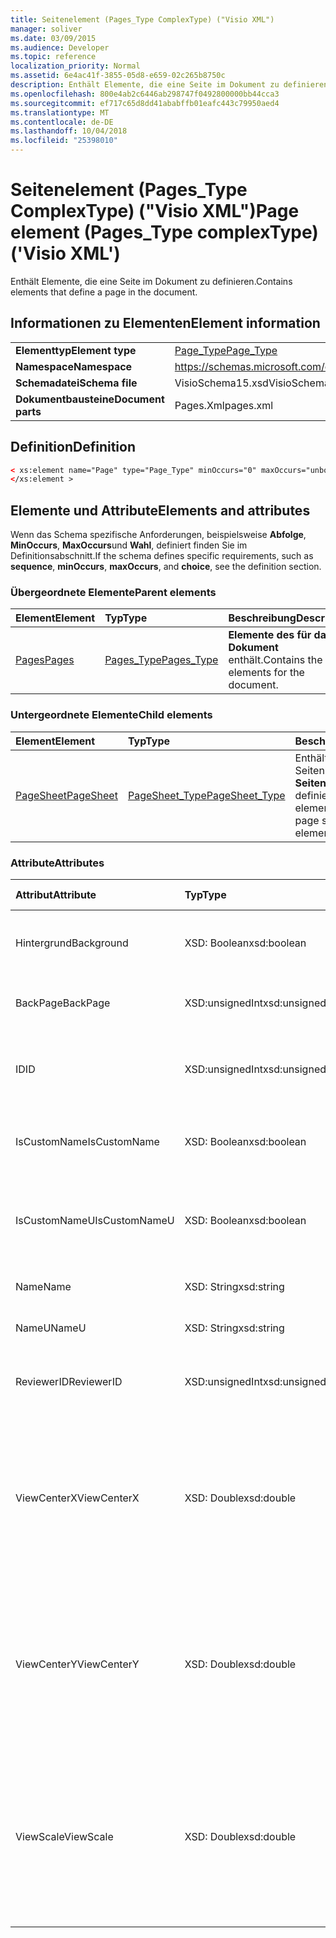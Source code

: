 ```yaml
---
title: Seitenelement (Pages_Type ComplexType) ("Visio XML")
manager: soliver
ms.date: 03/09/2015
ms.audience: Developer
ms.topic: reference
localization_priority: Normal
ms.assetid: 6e4ac41f-3855-05d8-e659-02c265b8750c
description: Enthält Elemente, die eine Seite im Dokument zu definieren.
ms.openlocfilehash: 800e4ab2c6446ab298747f0492800000bb44cca3
ms.sourcegitcommit: ef717c65d8dd41ababffb01eafc443c79950aed4
ms.translationtype: MT
ms.contentlocale: de-DE
ms.lasthandoff: 10/04/2018
ms.locfileid: "25398010"
---
```

# <a name="page-element-pagestype-complextype-visio-xml"></a><span data-ttu-id="6967f-103">Seitenelement (Pages_Type ComplexType) ("Visio XML")</span><span class="sxs-lookup"><span data-stu-id="6967f-103">Page element (Pages_Type complexType) ('Visio XML')</span></span>

<span data-ttu-id="6967f-104">Enthält Elemente, die eine Seite im Dokument zu definieren.</span><span class="sxs-lookup"><span data-stu-id="6967f-104">Contains elements that define a page in the document.</span></span>
  
## <a name="element-information"></a><span data-ttu-id="6967f-105">Informationen zu Elementen</span><span class="sxs-lookup"><span data-stu-id="6967f-105">Element information</span></span>

|||
|:-----|:-----|
|<span data-ttu-id="6967f-106">**Elementtyp**</span><span class="sxs-lookup"><span data-stu-id="6967f-106">**Element type**</span></span> <br/> |[<span data-ttu-id="6967f-107">Page_Type</span><span class="sxs-lookup"><span data-stu-id="6967f-107">Page_Type</span></span>](page_type-complextypevisio-xml.md) <br/> |
|<span data-ttu-id="6967f-108">**Namespace**</span><span class="sxs-lookup"><span data-stu-id="6967f-108">**Namespace**</span></span> <br/> |https://schemas.microsoft.com/office/visio/2012/main  <br/> |
|<span data-ttu-id="6967f-109">**Schemadatei**</span><span class="sxs-lookup"><span data-stu-id="6967f-109">**Schema file**</span></span> <br/> |<span data-ttu-id="6967f-110">VisioSchema15.xsd</span><span class="sxs-lookup"><span data-stu-id="6967f-110">VisioSchema15.xsd</span></span>  <br/> |
|<span data-ttu-id="6967f-111">**Dokumentbausteine**</span><span class="sxs-lookup"><span data-stu-id="6967f-111">**Document parts**</span></span> <br/> |<span data-ttu-id="6967f-112">Pages.Xml</span><span class="sxs-lookup"><span data-stu-id="6967f-112">pages.xml</span></span>  <br/> |
   
## <a name="definition"></a><span data-ttu-id="6967f-113">Definition</span><span class="sxs-lookup"><span data-stu-id="6967f-113">Definition</span></span>

```XML
< xs:element name="Page" type="Page_Type" minOccurs="0" maxOccurs="unbounded" >
</xs:element >
```

## <a name="elements-and-attributes"></a><span data-ttu-id="6967f-114">Elemente und Attribute</span><span class="sxs-lookup"><span data-stu-id="6967f-114">Elements and attributes</span></span>

<span data-ttu-id="6967f-115">Wenn das Schema spezifische Anforderungen, beispielsweise **Abfolge**, **MinOccurs**, **MaxOccurs**und **Wahl**, definiert finden Sie im Definitionsabschnitt.</span><span class="sxs-lookup"><span data-stu-id="6967f-115">If the schema defines specific requirements, such as **sequence**, **minOccurs**, **maxOccurs**, and **choice**, see the definition section.</span></span> 
  
### <a name="parent-elements"></a><span data-ttu-id="6967f-116">Übergeordnete Elemente</span><span class="sxs-lookup"><span data-stu-id="6967f-116">Parent elements</span></span>

|<span data-ttu-id="6967f-117">**Element**</span><span class="sxs-lookup"><span data-stu-id="6967f-117">**Element**</span></span>|<span data-ttu-id="6967f-118">**Typ**</span><span class="sxs-lookup"><span data-stu-id="6967f-118">**Type**</span></span>|<span data-ttu-id="6967f-119">**Beschreibung**</span><span class="sxs-lookup"><span data-stu-id="6967f-119">**Description**</span></span>|
|:-----|:-----|:-----|
|[<span data-ttu-id="6967f-120">Pages</span><span class="sxs-lookup"><span data-stu-id="6967f-120">Pages</span></span>](pages-elementvisio-xml.md) <br/> |[<span data-ttu-id="6967f-121">Pages_Type</span><span class="sxs-lookup"><span data-stu-id="6967f-121">Pages_Type</span></span>](pages_type-complextypevisio-xml.md) <br/> |<span data-ttu-id="6967f-122">**Elemente des für das Dokument** enthält.</span><span class="sxs-lookup"><span data-stu-id="6967f-122">Contains the **Page** elements for the document.</span></span>  <br/> |
   
### <a name="child-elements"></a><span data-ttu-id="6967f-123">Untergeordnete Elemente</span><span class="sxs-lookup"><span data-stu-id="6967f-123">Child elements</span></span>

|<span data-ttu-id="6967f-124">**Element**</span><span class="sxs-lookup"><span data-stu-id="6967f-124">**Element**</span></span>|<span data-ttu-id="6967f-125">**Typ**</span><span class="sxs-lookup"><span data-stu-id="6967f-125">**Type**</span></span>|<span data-ttu-id="6967f-126">**Beschreibung**</span><span class="sxs-lookup"><span data-stu-id="6967f-126">**Description**</span></span>|
|:-----|:-----|:-----|
|[<span data-ttu-id="6967f-127">PageSheet</span><span class="sxs-lookup"><span data-stu-id="6967f-127">PageSheet</span></span>](pagesheet-element-page_type-complextypevisio-xml.md) <br/> |[<span data-ttu-id="6967f-128">PageSheet_Type</span><span class="sxs-lookup"><span data-stu-id="6967f-128">PageSheet_Type</span></span>](pagesheet_type-complextypevisio-xml.md) <br/> |<span data-ttu-id="6967f-129">Enthält Elemente, die das Seitenblatt für **ein Seitenelement** definieren.</span><span class="sxs-lookup"><span data-stu-id="6967f-129">Contains elements that define the page sheet for a **Page** element.</span></span>  <br/> |
   
### <a name="attributes"></a><span data-ttu-id="6967f-130">Attribute</span><span class="sxs-lookup"><span data-stu-id="6967f-130">Attributes</span></span>

|<span data-ttu-id="6967f-131">**Attribut**</span><span class="sxs-lookup"><span data-stu-id="6967f-131">**Attribute**</span></span>|<span data-ttu-id="6967f-132">**Typ**</span><span class="sxs-lookup"><span data-stu-id="6967f-132">**Type**</span></span>|<span data-ttu-id="6967f-133">**Erforderlich**</span><span class="sxs-lookup"><span data-stu-id="6967f-133">**Required**</span></span>|<span data-ttu-id="6967f-134">**Beschreibung**</span><span class="sxs-lookup"><span data-stu-id="6967f-134">**Description**</span></span>|<span data-ttu-id="6967f-135">**Mögliche Werte**</span><span class="sxs-lookup"><span data-stu-id="6967f-135">**Possible values**</span></span>|
|:-----|:-----|:-----|:-----|:-----|
|<span data-ttu-id="6967f-136">Hintergrund</span><span class="sxs-lookup"><span data-stu-id="6967f-136">Background</span></span>  <br/> |<span data-ttu-id="6967f-137">XSD: Boolean</span><span class="sxs-lookup"><span data-stu-id="6967f-137">xsd:boolean</span></span>  <br/> |<span data-ttu-id="6967f-138">Optional</span><span class="sxs-lookup"><span data-stu-id="6967f-138">optional</span></span>  <br/> |<span data-ttu-id="6967f-139">Ein Kennzeichen gibt an, ob die Seite ein Hintergrundblatt ist.</span><span class="sxs-lookup"><span data-stu-id="6967f-139">A flag indicating if the page is a background page.</span></span>  <br/> |<span data-ttu-id="6967f-140">Werte des Typs xsd: Boolean.</span><span class="sxs-lookup"><span data-stu-id="6967f-140">Values of the xsd:boolean type.</span></span>  <br/> |
|<span data-ttu-id="6967f-141">BackPage</span><span class="sxs-lookup"><span data-stu-id="6967f-141">BackPage</span></span>  <br/> |<span data-ttu-id="6967f-142">XSD:unsignedInt</span><span class="sxs-lookup"><span data-stu-id="6967f-142">xsd:unsignedInt</span></span>  <br/> |<span data-ttu-id="6967f-143">Optional</span><span class="sxs-lookup"><span data-stu-id="6967f-143">optional</span></span>  <br/> |<span data-ttu-id="6967f-144">Die ID des Hintergrundblatt auf dieser Seite.</span><span class="sxs-lookup"><span data-stu-id="6967f-144">The ID of this page's background page.</span></span>  <br/> |<span data-ttu-id="6967f-145">Werte des Typs Xsd:unsignedInt.</span><span class="sxs-lookup"><span data-stu-id="6967f-145">Values of the xsd:unsignedInt type.</span></span>  <br/> |
|<span data-ttu-id="6967f-146">ID</span><span class="sxs-lookup"><span data-stu-id="6967f-146">ID</span></span>  <br/> |<span data-ttu-id="6967f-147">XSD:unsignedInt</span><span class="sxs-lookup"><span data-stu-id="6967f-147">xsd:unsignedInt</span></span>  <br/> |<span data-ttu-id="6967f-148">erforderlich</span><span class="sxs-lookup"><span data-stu-id="6967f-148">required</span></span>  <br/> |<span data-ttu-id="6967f-149">Die eindeutige ID des Elements in seinem übergeordneten Element.</span><span class="sxs-lookup"><span data-stu-id="6967f-149">The unique ID of the element within its parent element.</span></span>  <br/> |<span data-ttu-id="6967f-150">Werte des Typs Xsd:unsignedInt.</span><span class="sxs-lookup"><span data-stu-id="6967f-150">Values of the xsd:unsignedInt type.</span></span>  <br/> |
|<span data-ttu-id="6967f-151">IsCustomName</span><span class="sxs-lookup"><span data-stu-id="6967f-151">IsCustomName</span></span>  <br/> |<span data-ttu-id="6967f-152">XSD: Boolean</span><span class="sxs-lookup"><span data-stu-id="6967f-152">xsd:boolean</span></span>  <br/> |<span data-ttu-id="6967f-153">Optional</span><span class="sxs-lookup"><span data-stu-id="6967f-153">optional</span></span>  <br/> |<span data-ttu-id="6967f-154">Gibt an, ob der Name des Benutzers angepasst wurde.</span><span class="sxs-lookup"><span data-stu-id="6967f-154">Indicates whether the name has been customized by the user.</span></span>  <br/> |<span data-ttu-id="6967f-155">Werte des Typs xsd: Boolean.</span><span class="sxs-lookup"><span data-stu-id="6967f-155">Values of the xsd:Boolean type.</span></span>  <br/> |
|<span data-ttu-id="6967f-156">IsCustomNameU</span><span class="sxs-lookup"><span data-stu-id="6967f-156">IsCustomNameU</span></span>  <br/> |<span data-ttu-id="6967f-157">XSD: Boolean</span><span class="sxs-lookup"><span data-stu-id="6967f-157">xsd:boolean</span></span>  <br/> |<span data-ttu-id="6967f-158">Optional</span><span class="sxs-lookup"><span data-stu-id="6967f-158">optional</span></span>  <br/> |<span data-ttu-id="6967f-159">Gibt an, ob der universelle Name durch den Benutzer angepasst wurde.</span><span class="sxs-lookup"><span data-stu-id="6967f-159">Indicates whether the universal name has been customized by the user.</span></span>  <br/> |<span data-ttu-id="6967f-160">Werte des Typs xsd: Boolean.</span><span class="sxs-lookup"><span data-stu-id="6967f-160">Values of the xsd:Boolean type.</span></span>  <br/> |
|<span data-ttu-id="6967f-161">Name</span><span class="sxs-lookup"><span data-stu-id="6967f-161">Name</span></span>  <br/> |<span data-ttu-id="6967f-162">XSD: String</span><span class="sxs-lookup"><span data-stu-id="6967f-162">xsd:string</span></span>  <br/> |<span data-ttu-id="6967f-163">Optional</span><span class="sxs-lookup"><span data-stu-id="6967f-163">optional</span></span>  <br/> |<span data-ttu-id="6967f-164">Der Name des Elements.</span><span class="sxs-lookup"><span data-stu-id="6967f-164">The name of the element.</span></span>  <br/> |<span data-ttu-id="6967f-165">Werte des Typs xsd: String.</span><span class="sxs-lookup"><span data-stu-id="6967f-165">Values of the xsd:string type.</span></span>  <br/> |
|<span data-ttu-id="6967f-166">NameU</span><span class="sxs-lookup"><span data-stu-id="6967f-166">NameU</span></span>  <br/> |<span data-ttu-id="6967f-167">XSD: String</span><span class="sxs-lookup"><span data-stu-id="6967f-167">xsd:string</span></span>  <br/> |<span data-ttu-id="6967f-168">Optional</span><span class="sxs-lookup"><span data-stu-id="6967f-168">optional</span></span>  <br/> |<span data-ttu-id="6967f-169">Der universelle Name des Elements.</span><span class="sxs-lookup"><span data-stu-id="6967f-169">The universal name of the element.</span></span>  <br/> |<span data-ttu-id="6967f-170">Werte des Typs xsd: String.</span><span class="sxs-lookup"><span data-stu-id="6967f-170">Values of the xsd:string type.</span></span>  <br/> |
|<span data-ttu-id="6967f-171">ReviewerID</span><span class="sxs-lookup"><span data-stu-id="6967f-171">ReviewerID</span></span>  <br/> |<span data-ttu-id="6967f-172">XSD:unsignedInt</span><span class="sxs-lookup"><span data-stu-id="6967f-172">xsd:unsignedInt</span></span>  <br/> |<span data-ttu-id="6967f-173">Optional</span><span class="sxs-lookup"><span data-stu-id="6967f-173">optional</span></span>  <br/> |<span data-ttu-id="6967f-174">Die ID des Bearbeiters Markupüberlagerung zugeordnet.</span><span class="sxs-lookup"><span data-stu-id="6967f-174">The ID of the reviewer associated with the markup overlay.</span></span>  <br/> |<span data-ttu-id="6967f-175">Werte des Typs Xsd:unsignedInt.</span><span class="sxs-lookup"><span data-stu-id="6967f-175">Values of the xsd:unsignedInt type.</span></span>  <br/> |
|<span data-ttu-id="6967f-176">ViewCenterX</span><span class="sxs-lookup"><span data-stu-id="6967f-176">ViewCenterX</span></span>  <br/> |<span data-ttu-id="6967f-177">XSD: Double</span><span class="sxs-lookup"><span data-stu-id="6967f-177">xsd:double</span></span>  <br/> |<span data-ttu-id="6967f-178">Optional</span><span class="sxs-lookup"><span data-stu-id="6967f-178">optional</span></span>  <br/> |<span data-ttu-id="6967f-179">**ViewCenterX** und **ViewCenterY** geben einen Mittelpunkt auf einer Seite, die eine neue Ansicht (Fenster) geht davon aus, wenn es zunächst geöffnet wird.</span><span class="sxs-lookup"><span data-stu-id="6967f-179">**ViewCenterX** and **ViewCenterY** specify a center point on a page that a new view (window) assumes when it is opened initially.</span></span>  <br/> |<span data-ttu-id="6967f-180">Werte des Typs xsd: Double.</span><span class="sxs-lookup"><span data-stu-id="6967f-180">Values of the xsd:double type.</span></span>  <br/> |
|<span data-ttu-id="6967f-181">ViewCenterY</span><span class="sxs-lookup"><span data-stu-id="6967f-181">ViewCenterY</span></span>  <br/> |<span data-ttu-id="6967f-182">XSD: Double</span><span class="sxs-lookup"><span data-stu-id="6967f-182">xsd:double</span></span>  <br/> |<span data-ttu-id="6967f-183">Optional</span><span class="sxs-lookup"><span data-stu-id="6967f-183">optional</span></span>  <br/> |<span data-ttu-id="6967f-184">**ViewCenterX** und **ViewCenterY** geben einen Mittelpunkt auf einer Seite, die eine neue Ansicht (Fenster) geht davon aus, wenn es zunächst geöffnet wird.</span><span class="sxs-lookup"><span data-stu-id="6967f-184">**ViewCenterX** and **ViewCenterY** specify a center point on a page that a new view (window) assumes when it is opened initially.</span></span>  <br/> |<span data-ttu-id="6967f-185">Werte des Typs xsd: Double.</span><span class="sxs-lookup"><span data-stu-id="6967f-185">Values of the xsd:double type.</span></span>  <br/> |
|<span data-ttu-id="6967f-186">ViewScale</span><span class="sxs-lookup"><span data-stu-id="6967f-186">ViewScale</span></span>  <br/> |<span data-ttu-id="6967f-187">XSD: Double</span><span class="sxs-lookup"><span data-stu-id="6967f-187">xsd:double</span></span>  <br/> |<span data-ttu-id="6967f-188">Optional</span><span class="sxs-lookup"><span data-stu-id="6967f-188">optional</span></span>  <br/> |<span data-ttu-id="6967f-189">Der Standardwert Vergrößerungsfaktor verwendet, wenn eine neue Ansicht (Fenster) auf der Seite geöffnet wird.</span><span class="sxs-lookup"><span data-stu-id="6967f-189">The default magnification factor to use when a new view (window) of the page is opened.</span></span> <span data-ttu-id="6967f-190">Beispiel: 1 = 100 %; 1,5 = 150 % und So weiter.</span><span class="sxs-lookup"><span data-stu-id="6967f-190">For example, 1 = 100%; 1.5 = 150%, and so on.</span></span>  <br/> |<span data-ttu-id="6967f-191">Werte des Typs xsd: Double.</span><span class="sxs-lookup"><span data-stu-id="6967f-191">Values of the xsd:double type.</span></span>  <br/> |
   


